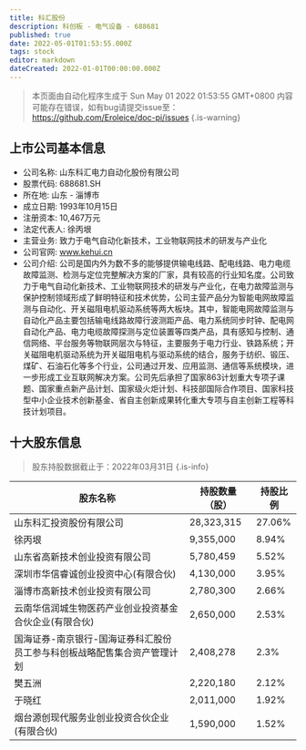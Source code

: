 ```yaml
---
title: 科汇股份
description: 科创板 - 电气设备 - 688681
published: true
date: 2022-05-01T01:53:55.000Z
tags: stock
editor: markdown
dateCreated: 2022-01-01T00:00:00.000Z
---
```


> 本页面由自动化程序生成于 Sun May 01 2022 01:53:55 GMT+0800
> 内容可能存在错误，如有bug请提交issue至：https://github.com/Eroleice/doc-pi/issues
{.is-warning}

## 上市公司基本信息
- 公司名称: 山东科汇电力自动化股份有限公司
- 股票代码: 688681.SH
- 所在地: 山东 - 淄博市
- 成立日期: 1993年10月15日
- 注册资本: 10,467万元
- 法定代表人: 徐丙垠
- 主营业务: 致力于电气自动化新技术，工业物联网技术的研发与产业化
- 公司官网: www.kehui.cn
- 公司介绍: 公司是国内外为数不多的能够提供输电线路、配电线路、电力电缆故障监测、检测与定位完整解决方案的厂家，具有较高的行业知名度。公司致力于电气自动化新技术、工业物联网技术的研发与产业化，在电力故障监测与保护控制领域形成了鲜明特征和技术优势，公司主营产品分为智能电网故障监测与自动化、开关磁阻电机驱动系统等两大板块。其中，智能电网故障监测与自动化产品主要包括输电线路故障行波测距产品、电力系统同步时钟、配电网自动化产品、电力电缆故障探测与定位装置等四类产品，具有感知与控制、通信网络、平台服务等物联网层次与特征，主要服务于电力行业、铁路系统；开关磁阻电机驱动系统为开关磁阻电机与驱动系统的结合，服务于纺织、锻压、煤矿、石油石化等多个行业，公司通过开发、应用监测、通信等系统模块，进一步形成工业互联网解决方案。公司先后承担了国家863计划重大专项子课题、国家重点新产品计划、国家级火炬计划、科技部国际合作项目、国家科技型中小企业技术创新基金、省自主创新成果转化重大专项与自主创新工程等科技计划项目。


## 十大股东信息
> 股东持股数据截止于：2022年03月31日
{.is-info}

| 股东名称 | 持股数量（股） | 持股比例 |
| --- | --- | --- |
| 山东科汇投资股份有限公司 | 28,323,315 | 27.06% |
| 徐丙垠 | 9,355,000 | 8.94% |
| 山东省高新技术创业投资有限公司 | 5,780,459 | 5.52% |
| 深圳市华信睿诚创业投资中心(有限合伙) | 4,130,000 | 3.95% |
| 淄博市高新技术创业投资有限公司 | 2,780,300 | 2.66% |
| 云南华信润城生物医药产业创业投资基金合伙企业(有限合伙) | 2,650,000 | 2.53% |
| 国海证券-南京银行-国海证券科汇股份员工参与科创板战略配售集合资产管理计划 | 2,408,278 | 2.3% |
| 樊五洲 | 2,220,180 | 2.12% |
| 于晓红 | 2,011,000 | 1.92% |
| 烟台源创现代服务业创业投资合伙企业(有限合伙) | 1,590,000 | 1.52% |




